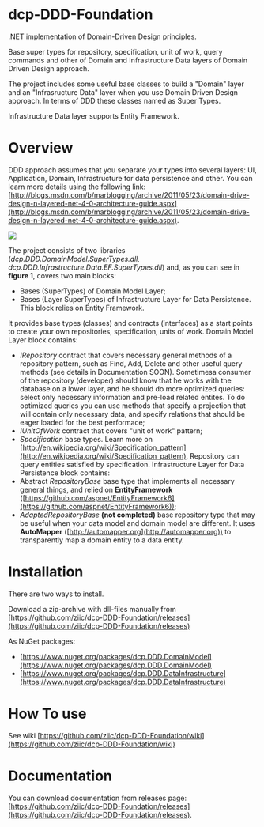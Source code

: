 # dcp-DDD-Foundation
.NET implementation of Domain-Driven Design principles.

Base super types for repository, specification, unit of work, query commands and other of Domain and Infrastructure Data layers of Domain Driven Design approach.

The project includes some useful base classes to build a "Domain" layer and an "Infrasructure Data" layer when you use Domain Driven Design approach. In terms of DDD these classes named as Super Types.

Infrastructure Data layer supports Entity Framework.

# Overview
DDD approach assumes that you separate your types into several layers: UI, Application, Domain, Infrastructure for data persistence and other. You can learn more details using the following link: [http://blogs.msdn.com/b/marblogging/archive/2011/05/23/domain-drive-design-n-layered-net-4-0-architecture-guide.aspx](http://blogs.msdn.com/b/marblogging/archive/2011/05/23/domain-drive-design-n-layered-net-4-0-architecture-guide.aspx).
 
![](/docs/images/Home_scheme1.PNG)

The project consists of two libraries (_dcp.DDD.DomainModel.SuperTypes.dll, dcp.DDD.Infrastructure.Data.EF.SuperTypes.dll_) and, as you can see in **figure 1**, covers two main blocks: 
* Bases (SuperTypes) of Domain Model Layer;
* Bases (Layer SuperTypes) of Infrastructure Layer for Data Persistence. This block relies on Entity Framework.

It provides base types (classes) and contracts (interfaces) as a start points to create your own repositories, specification, units of work.
Domain Model Layer block contains:
* _IRepository_ contract that covers necessary general methods of a repository pattern, such as Find, Add, Delete and other useful query methods (see details in Documentation SOON). Sometimesa  consumer of the repository (developer) should know that he works with the database on a lower layer, and he should do more optimized queries: select only necessary information and pre-load related entites.  To do optimized queries you can use methods that specify a projection that will contain only necessary data, and specify relations that should be eager loaded for the best performace;
* _IUnitOfWork_ contract that covers "unit of work" pattern;
* _Specification_ base types. Learn more on [http://en.wikipedia.org/wiki/Specification_pattern](http://en.wikipedia.org/wiki/Specification_pattern). Repository can query entities satisfied by specification.
Infrastructure Layer for Data Persistence block contains:
* Abstract _RepositoryBase_ base type that implements all necessary general things, and relied on **EntityFramework** ([https://github.com/aspnet/EntityFramework6](https://github.com/aspnet/EntityFramework6));
* _AdaptedRepositoryBase_ **(not completed)** base repository type that may be useful when your data model and domain model are different. It uses **AutoMapper** ([http://automapper.org](http://automapper.org)) to transparently map a domain entity to a data entity.

# Installation

There are two ways to install.

Download a zip-archive with dll-files manually from [https://github.com/ziic/dcp-DDD-Foundation/releases](https://github.com/ziic/dcp-DDD-Foundation/releases)

As NuGet packages:
* [https://www.nuget.org/packages/dcp.DDD.DomainModel](https://www.nuget.org/packages/dcp.DDD.DomainModel)
* [https://www.nuget.org/packages/dcp.DDD.DataInfrastructure](https://www.nuget.org/packages/dcp.DDD.DataInfrastructure)

# How To use

See wiki [https://github.com/ziic/dcp-DDD-Foundation/wiki](https://github.com/ziic/dcp-DDD-Foundation/wiki)

# Documentation

You can download documentation from releases page: [https://github.com/ziic/dcp-DDD-Foundation/releases](https://github.com/ziic/dcp-DDD-Foundation/releases).





